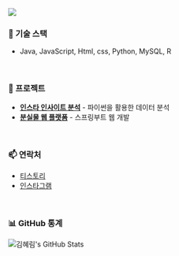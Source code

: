 <a href="https://github.com/khr316">
  <img src="https://capsule-render.vercel.app/api?type=waving&color=gradient&height=300&section=header&text=💻WELCOME_KHR316💻&fontSize=70&animation=fadeIn&fontAlignY=38"/>
</a>
<br>

### 🚀 기술 스택
- Java, JavaScript, Html, css, Python, MySQL, R

<br>

### 📂 프로젝트
- [**인스타 인사이트 분석**](https://github.com/khr316/instagram-insite) - 파이썬을 활용한 데이터 분석
- [**분실물 웹 플랫폼**](https://github.com/khr316/lost-find) - 스프링부트 웹 개발

<br>

### 📫 연락처
- [티스토리](https://khr316.tistory.com/)
- [인스타그램](https://instagram.com/k.march.hr)

<br>

### 📊 GitHub 통계
![김혜림's GitHub Stats](https://github-readme-stats.vercel.app/api?username=khr316&show_icons=true&hide_title=true&hide=prs&count_private=true&theme=radical)

<br>
